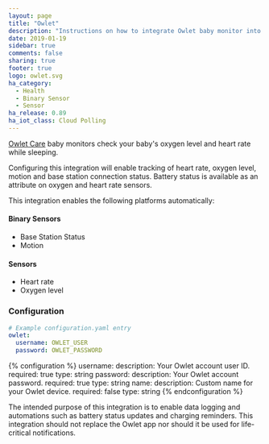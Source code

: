 ```yaml
---
layout: page
title: "Owlet"
description: "Instructions on how to integrate Owlet baby monitor into Home Assistant."
date: 2019-01-19
sidebar: true
comments: false
sharing: true
footer: true
logo: owlet.svg
ha_category:
  - Health
  - Binary Sensor
  - Sensor
ha_release: 0.89
ha_iot_class: Cloud Polling
---
```


[Owlet Care](https://owletcare.com/) baby monitors check your baby's oxygen level and heart rate while sleeping.

Configuring this integration will enable tracking of heart rate, oxygen level, motion and base station connection status. Battery status is available as an attribute on oxygen and heart rate sensors.

This integration enables the following platforms automatically:

#### Binary Sensors

- Base Station Status
- Motion

#### Sensors

- Heart rate
- Oxygen level

### Configuration

```yaml
# Example configuration.yaml entry
owlet:
  username: OWLET_USER
  password: OWLET_PASSWORD
```

{% configuration %}
username:
  description: Your Owlet account user ID.
  required: true
  type: string
password:
  description: Your Owlet account password.
  required: true
  type: string
name:
  description: Custom name for your Owlet device.
  required: false
  type: string
{% endconfiguration %}

<p class='warning'>
The intended purpose of this integration is to enable data logging and automations such as battery status updates and charging reminders. This integration should not replace the Owlet app nor should it be used for life-critical notifications.
</p>
